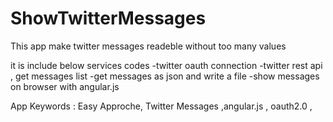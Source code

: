 # ShowTwitterMessages


This app make twitter messages readeble without too many values 

it is include below services codes
 -twitter oauth connection 
 -twitter rest api , get messages list 
 -get messages as json and write a file 
 -show messages on browser with angular.js

App Keywords :
Easy Approche, Twitter Messages ,angular.js , oauth2.0 ,
